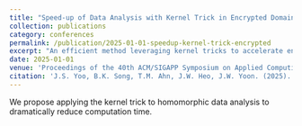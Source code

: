 ```yaml
---
title: "Speed-up of Data Analysis with Kernel Trick in Encrypted Domain"
collection: publications
category: conferences
permalink: /publication/2025-01-01-speedup-kernel-trick-encrypted
excerpt: "An efficient method leveraging kernel tricks to accelerate encrypted data analysis."
date: 2025-01-01
venue: 'Proceedings of the 40th ACM/SIGAPP Symposium on Applied Computing (ACMSAC)'
citation: 'J.S. Yoo, B.K. Song, T.M. Ahn, J.W. Heo, J.W. Yoon. (2025). "Speed-up of Data Analysis with Kernel Trick in Encrypted Domain." In <i>Proceedings of the 40th ACM/SIGAPP Symposium on Applied Computing (ACMSAC)</i>.'
---
```


We propose applying the kernel trick to homomorphic data analysis to dramatically reduce computation time.
